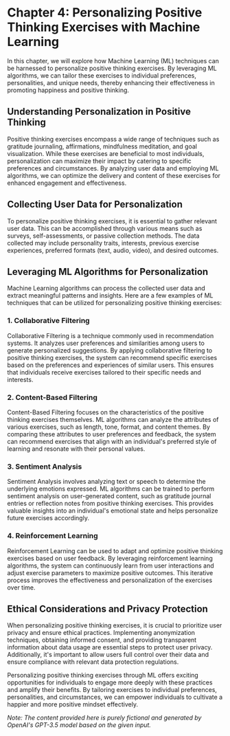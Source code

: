 Chapter 4: Personalizing Positive Thinking Exercises with Machine Learning
==========================================================================

In this chapter, we will explore how Machine Learning (ML) techniques can be harnessed to personalize positive thinking exercises. By leveraging ML algorithms, we can tailor these exercises to individual preferences, personalities, and unique needs, thereby enhancing their effectiveness in promoting happiness and positive thinking.

Understanding Personalization in Positive Thinking
--------------------------------------------------

Positive thinking exercises encompass a wide range of techniques such as gratitude journaling, affirmations, mindfulness meditation, and goal visualization. While these exercises are beneficial to most individuals, personalization can maximize their impact by catering to specific preferences and circumstances. By analyzing user data and employing ML algorithms, we can optimize the delivery and content of these exercises for enhanced engagement and effectiveness.

Collecting User Data for Personalization
----------------------------------------

To personalize positive thinking exercises, it is essential to gather relevant user data. This can be accomplished through various means such as surveys, self-assessments, or passive collection methods. The data collected may include personality traits, interests, previous exercise experiences, preferred formats (text, audio, video), and desired outcomes.

Leveraging ML Algorithms for Personalization
--------------------------------------------

Machine Learning algorithms can process the collected user data and extract meaningful patterns and insights. Here are a few examples of ML techniques that can be utilized for personalizing positive thinking exercises:

### 1. Collaborative Filtering

Collaborative Filtering is a technique commonly used in recommendation systems. It analyzes user preferences and similarities among users to generate personalized suggestions. By applying collaborative filtering to positive thinking exercises, the system can recommend specific exercises based on the preferences and experiences of similar users. This ensures that individuals receive exercises tailored to their specific needs and interests.

### 2. Content-Based Filtering

Content-Based Filtering focuses on the characteristics of the positive thinking exercises themselves. ML algorithms can analyze the attributes of various exercises, such as length, tone, format, and content themes. By comparing these attributes to user preferences and feedback, the system can recommend exercises that align with an individual's preferred style of learning and resonate with their personal values.

### 3. Sentiment Analysis

Sentiment Analysis involves analyzing text or speech to determine the underlying emotions expressed. ML algorithms can be trained to perform sentiment analysis on user-generated content, such as gratitude journal entries or reflection notes from positive thinking exercises. This provides valuable insights into an individual's emotional state and helps personalize future exercises accordingly.

### 4. Reinforcement Learning

Reinforcement Learning can be used to adapt and optimize positive thinking exercises based on user feedback. By leveraging reinforcement learning algorithms, the system can continuously learn from user interactions and adjust exercise parameters to maximize positive outcomes. This iterative process improves the effectiveness and personalization of the exercises over time.

Ethical Considerations and Privacy Protection
---------------------------------------------

When personalizing positive thinking exercises, it is crucial to prioritize user privacy and ensure ethical practices. Implementing anonymization techniques, obtaining informed consent, and providing transparent information about data usage are essential steps to protect user privacy. Additionally, it's important to allow users full control over their data and ensure compliance with relevant data protection regulations.

Personalizing positive thinking exercises through ML offers exciting opportunities for individuals to engage more deeply with these practices and amplify their benefits. By tailoring exercises to individual preferences, personalities, and circumstances, we can empower individuals to cultivate a happier and more positive mindset effectively.

*Note: The content provided here is purely fictional and generated by OpenAI's GPT-3.5 model based on the given input.*
